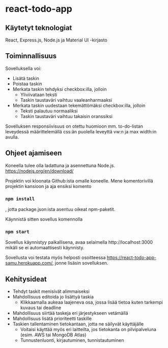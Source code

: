 # react-todo-app

## Käytetyt teknologiat

React, Express.js, Node.js ja Material UI -kirjasto

## Toiminnallisuus

Sovelluksella voi:
- Lisätä taskin
- Poistaa taskin
- Merkata taskin tehdyksi checkbox:illa, jolloin
  - Yliviivataan teksti
  - Taskin taustaväri vaihtuu vaaleanharmaaksi
- Merkata taskin uudestaan tekemättömäksi checkbox:illa, jolloin
  - Teksti palautuu normaaliksi
  - Taskin taustaväri vaihtuu takaisin oranssiksi

Sovelluksen responsiivisuus on otettu huomioon mm. to-do-listan leveydessä määrittelemällä css:än puolella leveyttä vw:n ja max width:in avulla.

## Ohjeet ajamiseen

Koneella tulee olla ladattuna ja asennettuna Node.js. https://nodejs.org/en/download/

Projektin voi kloonata Github:ista omalle koneelle. Mene komentorivillä projektin kansioon ja aja ensiksi komento

### `npm install` 

, jotta package.json:ista asentuu oikeat npm-paketit.

Käynnistä sitten sovellus komennolla

### `npm start`

Sovellus käynnistyy paikallisena, avaa selaimella http://localhost:3000 mikäli se ei automaattisesti käynnisty. 

Sovellusta voi testata myös helposti osoitteessa https://react-todo-app-samu.herokuapp.com/, jonne lisäsin sovelluksen. 

## Kehitysideat

- Tehdyt taskit menisivät alimmaiseksi
- Mahdollisuus editoida jo lisättyä taskia
  - Klikkaamalla aukeaa laajeneva osa, jossa lisää tietoa kuten tarkempi kuvaus tai deadline 
- Mahdollisuus siirtää taskeja eri järjestykseen vetämällä
- Mahdollisuus lisätä prioriteetti taskille
- Taskien tallentaminen tietokantaan, jotta ne säilyvät käyttäjälle 
  - Voitaisi käyttää myös eri laitteilta, jos tietokanta on pilvipalveluna (esim. AWS tai MongoDB Atlas)
  - Tunnustenluonti, kirjautuminen, tunnistautuminen
